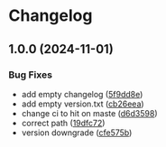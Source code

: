 # Changelog

## 1.0.0 (2024-11-01)


### Bug Fixes

* add empty changelog ([5f9dd8e](https://github.com/skylenet/release-tests/commit/5f9dd8e6a1f7aff03caa95c139a6793c6ef54ca6))
* add empty version.txt ([cb26eea](https://github.com/skylenet/release-tests/commit/cb26eea3c9179896e389107789b3720962e345a9))
* change ci to hit on maste ([d6d3598](https://github.com/skylenet/release-tests/commit/d6d35988e3d66c9ab3762d93f08067596895e934))
* correct path ([19dfc72](https://github.com/skylenet/release-tests/commit/19dfc726b989f2a1e4af1a01e76a9edf6315b200))
* version downgrade ([cfe575b](https://github.com/skylenet/release-tests/commit/cfe575bf37a9b401ec9e4d1ecbc66e8ece6ab6f8))
